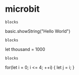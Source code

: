 # microbit

    blocks
basic.showString("Hello World")


    blocks
let thousand = 1000
    

    blocks
for(let i = 0; i <= 4; ++i) {
    let j = i;
}
    



<script src="https://makecode.com/gh-pages-embed.js"></script><script>makeCodeRender("{{ site.makecode.home_url }}", "{{ site.github.owner_name }}/{{ site.github.repository_name }}");</script>
